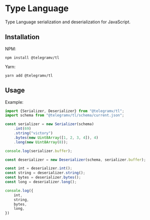 # Type Language
Type Language serialization and deserialization for JavaScript.

## Installation
NPM:
```shell script
npm install @telegramv/tl
```

Yarn:
```shell script
yarn add @telegramv/tl
```

## Usage
Example:
```typescript
import {Serializer, Deserializer} from "@telegramv/tl";
import schema from "@telegramv/tl/schema/current.json";

const serializer = new Serializer(schema)
    .int(69)
    .string("victory")
    .bytes(new Uint8Array([1, 2, 3, 4]), 4)
    .long(new Uint8Array(8));

console.log(serializer.buffer);

const deserializer = new Deserializer(schema, serializer.buffer);

const int = deserializer.int();
const string = deserializer.string();
const bytes = deserializer.bytes();
const long = deserializer.long();

console.log({
    int,
    string,
    bytes,
    long,
})
```